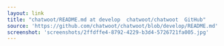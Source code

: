 ```yaml
---
layout: link
title: "chatwoot/README.md at develop  chatwoot/chatwoot  GitHub"
source: 'https://github.com/chatwoot/chatwoot/blob/develop/README.md'
screenshot: 'screenshots/2ffdffe4-8792-4229-b3d4-5726721fa005.jpg'
---
```


